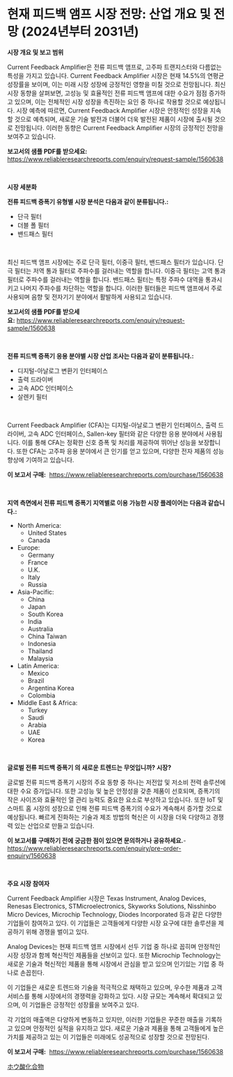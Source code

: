 <p><h1>현재 피드백 앰프 시장 전망: 산업 개요 및 전망 (2024년부터 2031년)</h1></p><p><strong>시장 개요 및 보고 범위</strong></p>
<p><p>Current Feedback Amplifier은 전류 피드백 앰프로, 고주파 트랜지스터와 다름없는 특성을 가지고 있습니다. Current Feedback Amplifier 시장은 현재 14.5%의 연평균 성장률을 보이며, 이는 미래 시장 성장에 긍정적인 영향을 미칠 것으로 전망됩니다. 최신 시장 동향을 살펴보면, 고성능 및 효율적인 전류 피드백 앰프에 대한 수요가 점점 증가하고 있으며, 이는 전체적인 시장 성장을 촉진하는 요인 중 하나로 작용할 것으로 예상됩니다. 시장 예측에 따르면, Current Feedback Amplifier 시장은 안정적인 성장을 지속할 것으로 예측되며, 새로운 기술 발전과 더불어 더욱 발전된 제품이 시장에 출시될 것으로 전망됩니다. 이러한 동향은 Current Feedback Amplifier 시장의 긍정적인 전망을 보여주고 있습니다.</p></p>
<p><strong>보고서의 샘플 PDF를 받으세요:</strong> <a href="https://www.reliableresearchreports.com/enquiry/request-sample/1560638">https://www.reliableresearchreports.com/enquiry/request-sample/1560638</a></p>
<p>&nbsp;</p>
<p><strong>시장 세분화</strong></p>
<p><strong>전류 피드백 증폭기 유형별 시장 분석은 다음과 같이 분류됩니다.:</strong></p>
<p><ul><li>단극 필터</li><li>더블 폴 필터</li><li>밴드패스 필터</li></ul></p>
<p>&nbsp;</p>
<p><p>최신 피드백 앰프 시장에는 주로 단극 필터, 이중극 필터, 밴드패스 필터가 있습니다. 단극 필터는 저역 통과 필터로 주파수를 걸러내는 역할을 합니다. 이중극 필터는 고역 통과 필터로 주파수를 걸러내는 역할을 합니다. 밴드패스 필터는 특정 주파수 대역을 통과시키고 나머지 주파수를 차단하는 역할을 합니다. 이러한 필터들은 피드백 앰프에서 주로 사용되며 음향 및 전자기기 분야에서 활발하게 사용되고 있습니다.</p></p>
<p><strong>보고서의 샘플 PDF를 받으세요:</strong>&nbsp;<a href="https://www.reliableresearchreports.com/enquiry/request-sample/1560638">https://www.reliableresearchreports.com/enquiry/request-sample/1560638</a></p>
<p>&nbsp;</p>
<p><strong> 전류 피드백 증폭기 응용 분야별 시장 산업 조사는 다음과 같이 분류됩니다.:</strong></p>
<p><ul><li>디지털-아날로그 변환기 인터페이스</li><li>출력 드라이버</li><li>고속 ADC 인터페이스</li><li>살렌키 필터</li></ul></p>
<p>&nbsp;</p>
<p><p>Current Feedback Amplifier (CFA)는 디지털-아날로그 변환기 인터페이스, 출력 드라이버, 고속 ADC 인터페이스, Sallen-key 필터와 같은 다양한 응용 분야에서 사용됩니다. 이를 통해 CFA는 정확한 신호 증폭 및 처리를 제공하여 뛰어난 성능을 보장합니다. 또한 CFA는 고주파 응용 분야에서 큰 인기를 얻고 있으며, 다양한 전자 제품의 성능 향상에 기여하고 있습니다.</p></p>
<p><strong>이 보고서 구매:</strong>&nbsp; <a href="https://www.reliableresearchreports.com/purchase/1560638">https://www.reliableresearchreports.com/purchase/1560638</a></p>
<p>&nbsp;</p>
<p><strong>지역 측면에서 전류 피드백 증폭기 지역별로 이용 가능한 시장 플레이어는 다음과 같습니다.:</strong></p>
<p><ul>
    <li>
        North America:
        <ul>
            <li>United States</li>
            <li>Canada</li>
        </ul>
    </li>
    <li>
        Europe:
        <ul>
            <li>Germany</li>
            <li>France</li>
            <li>U.K.</li>
            <li>Italy</li>
            <li>Russia</li>
        </ul>
    </li>
    <li>
        Asia-Pacific:
        <ul>
            <li>China</li>
            <li>Japan</li>
            <li>South Korea</li>
            <li>India</li>
            <li>Australia</li>
            <li>China Taiwan</li>
            <li>Indonesia</li>
            <li>Thailand</li>
            <li>Malaysia</li>
        </ul>
    </li>
    <li>
        Latin America:
        <ul>
            <li>Mexico</li>
            <li>Brazil</li>
            <li>Argentina Korea</li>
            <li>Colombia</li>
        </ul>
    </li>
    <li>
        Middle East & Africa:
        <ul>
            <li>Turkey</li>
            <li>Saudi</li>
            <li>Arabia</li>
            <li>UAE</li>
            <li>Korea</li>
        </ul>
    </li>
    </ul></p>
<p>&nbsp;</p>
<p><strong>글로벌 전류 피드백 증폭기 의 새로운 트렌드는 무엇입니까? 시장?</strong></p>
<p><p>글로벌 전류 피드백 증폭기 시장의 주요 동향 중 하나는 저전압 및 저소비 전력 솔루션에 대한 수요 증가입니다. 또한 고성능 및 높은 안정성을 갖춘 제품이 선호되며, 증폭기의 작은 사이즈와 효율적인 열 관리 능력도 중요한 요소로 부상하고 있습니다. 또한 IoT 및 스마트 홈 시장의 성장으로 인해 전류 피드백 증폭기의 수요가 계속해서 증가할 것으로 예상됩니다. 빠르게 진화하는 기술과 제조 방법의 혁신은 이 시장을 더욱 다양하고 경쟁력 있는 산업으로 만들고 있습니다.</p></p>
<p><strong>이 보고서를 구매하기 전에 궁금한 점이 있으면 문의하거나 공유하세요.</strong>- <a href="https://www.reliableresearchreports.com/enquiry/pre-order-enquiry/1560638">https://www.reliableresearchreports.com/enquiry/pre-order-enquiry/1560638</a></p>
<p>&nbsp;</p>
<p><strong>주요 시장 참여자</strong></p>
<p><p>Current Feedback Amplifier 시장은 Texas Instrument, Analog Devices, Renesas Electronics, STMicroelectronics, Skyworks Solutions, Nisshinbo Micro Devices, Microchip Technology, Diodes Incorporated 등과 같은 다양한 기업들이 참여하고 있다. 이 기업들은 고객들에게 다양한 시장 요구에 대한 솔루션을 제공하기 위해 경쟁을 벌이고 있다.</p><p>Analog Devices는 현재 피드백 앰프 시장에서 선두 기업 중 하나로 꼽히며 안정적인 시장 성장과 함께 혁신적인 제품들을 선보이고 있다. 또한 Microchip Technology는 새로운 기술과 혁신적인 제품을 통해 시장에서 관심을 받고 있으며 인기있는 기업 중 하나로 손꼽힌다.</p><p>이 기업들은 새로운 트렌드와 기술을 적극적으로 채택하고 있으며, 우수한 제품과 고객 서비스를 통해 시장에서의 경쟁력을 강화하고 있다. 시장 규모는 계속해서 확대되고 있으며, 이 기업들은 긍정적인 성장률을 보여주고 있다.</p><p>각 기업의 매출액은 다양하게 변동하고 있지만, 이러한 기업들은 꾸준한 매출을 기록하고 있으며 안정적인 실적을 유지하고 있다. 새로운 기술과 제품을 통해 고객들에게 높은 가치를 제공하고 있는 이 기업들은 미래에도 성공적으로 성장할 것으로 전망된다.</p></p>
<p><strong>이 보고서 구매:</strong>&nbsp;&nbsp;<a href="https://www.reliableresearchreports.com/purchase/1560638">https://www.reliableresearchreports.com/purchase/1560638</a></p>
<p><p><a href="https://github.com/zoetazuur/Market-Research-Report-List-1/blob/main/61104816358.md">ホウ酸化合物</a></p></p>
